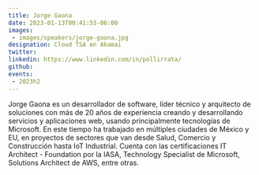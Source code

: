 ```yaml
---
title: Jorge Gaona
date: 2023-01-13T00:41:53-06:00
images: 
 - images/speakers/jorge-gaona.jpg
designation: Cloud TSA en Akamai
twitter: 
linkedin: https://www.linkedin.com/in/pollirrata/
github: 
events:
 - 2023h2
---
```


Jorge Gaona es un desarrollador de software, líder técnico y arquitecto de soluciones con más de 20 años de experiencia creando y desarrollando servicios y aplicaciones web, usando principalmente tecnologías de Microsoft. En este tiempo ha trabajado en múltiples ciudades de México y EU, en proyectos de sectores que van desde Salud, Comercio y Construcción hasta IoT Industrial. Cuenta con las certificaciones IT Architect - Foundation por la IASA, Technology Specialist de Microsoft, Solutions Architect de AWS, entre otras.